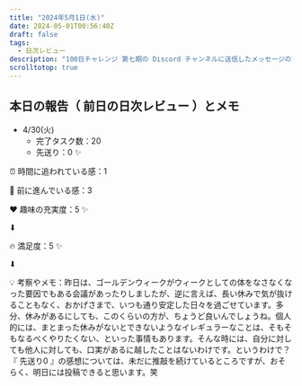 ```yaml
---
title: "2024年5月1日(水)"
date: 2024-05-01T00:56:40Z
draft: false
tags:
  - 日次レビュー
description: "100日チャレンジ 第七期の Discord チャンネルに送信したメッセージのアーカイブ"
scrolltotop: true
---
```


## 本日の報告（ 前日の日次レビュー ）とメモ

- 4/30(火)
  - 完了タスク数：20
  - 先送り：0 ✨

⏰ 時間に追われている感：1

💪 前に進んでいる感：3

❤️ 趣味の充実度：5 ✨

⬇︎

🔥 満足度：5 ✨

⬇︎

💡 考察やメモ：昨日は、ゴールデンウィークがウィークとしての体をなさなくなった要因でもある会議があったりしましたが、逆に言えば、長い休みで気が抜けることもなく、おかげさまで、いつも通り安定した日々を過ごせています。多分、休みがあるにしても、このくらいの方が、ちょうど良いんでしょうね。個人的には、まとまった休みがないとできないようなイレギュラーなことは、そもそもなるべくやりたくない、といった事情もあります。そんな時には、自分に対しても他人に対しても、口実があるに越したことはないわけです。というわけで？『 先送り0 』の感想については、未だに推敲を続けているところですが、おそらく、明日には投稿できると思います。笑
